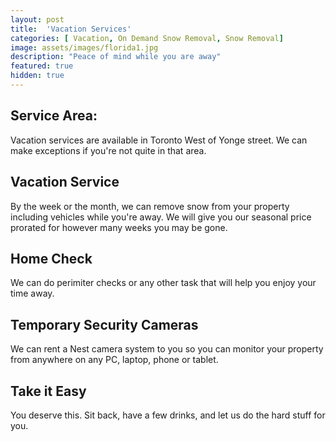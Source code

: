 ```yaml
---
layout: post
title:  'Vacation Services'
categories: [ Vacation, On Demand Snow Removal, Snow Removal]
image: assets/images/florida1.jpg
description: "Peace of mind while you are away"
featured: true
hidden: true
---
```


## Service Area:
Vacation services are available in Toronto West of Yonge street. We can make exceptions if you're not quite in that area.

## Vacation Service
By the week or the month, we can remove snow from your property including vehicles while you're away. We will give you our seasonal price prorated for however many weeks you may be gone.

## Home Check
We can do perimiter checks or any other task that will help you enjoy your time away.

## Temporary Security Cameras
We can rent a Nest camera system to you so you can monitor your property from anywhere on any PC, laptop, phone or tablet.

## Take it Easy
You deserve this. Sit back, have a few drinks, and let us do the hard stuff for you.

